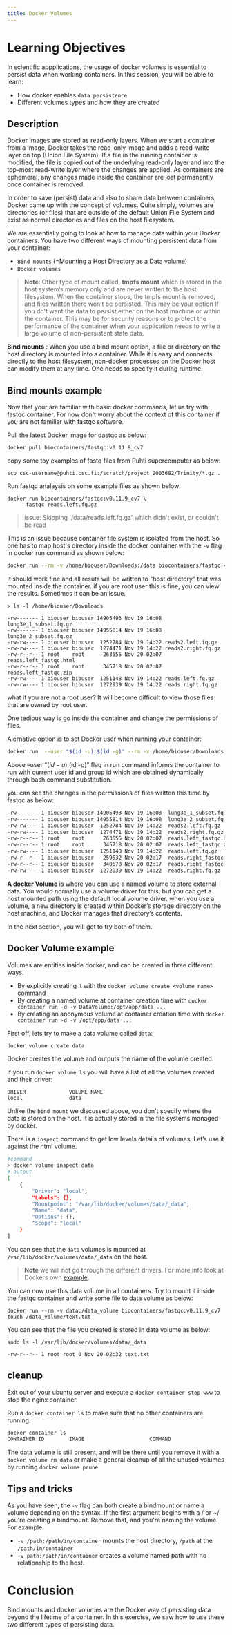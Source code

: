 ```yaml
---
title: Docker Volumes
---
```


# Learning Objectives
In scientific appplications, the usage of docker volumes is essential to persist data when working containers. In this session, you will be able to learn:
- How docker enables `data persistence` 
- Different volumes types and how they are created

## Description

Docker images are stored as read-only layers. When we start a container from a image, Docker takes the read-only image and adds a read-write layer on top (Union File System). If a file in the  running container is modified, the file is copied out of the underlying read-only layer and into the top-most read-write layer where the changes are applied. As containers are ephemeral, any changes made inside the container are lost permanently once container is removed.

 In order to save (persist) data and also to share data between containers, Docker came up with the concept of volumes. Quite simply, volumes are directories (or files) that are outside of the default Union File System and exist as normal directories and files on the host filesystem.

We are essentially going to look at how to manage data within your Docker containers. You have two different ways of mounting persistent data from your container:

- `Bind mounts` (=Mounting a Host Directory as a Data volume)
- `Docker volumes`

> **Note**: Other type of mount called, **tmpfs mount** which is stored in the host system’s memory only and are never written to the host filesystem. When the container stops, the tmpfs mount is removed, and files written there won’t be persisted. This may be your option If you do't want the data to persist either on the host machine or within the container.  This may be for security reasons or to protect the performance of the container when your application needs to write a large volume of non-persistent state data.

**Bind mounts** : When you use a bind mount option, a file or directory on the host directory is mounted into a container.  While  it is easy and connects directly to the host filesystem, non-docker processes on the Docker host  can modify them at any time. One needs to specify it during runtime.

## Bind mounts example

Now that your are familiar with basic docker commands, let us try with fastqc container. For now don't worry about the context of this container if you are not familiar with fastqc software.

Pull the latest Docker image for dastqc as below:

```
docker pull biocontainers/fastqc:v0.11.9_cv7

````
copy some toy examples of fastq files from Puhti supercomputer as below:

```
scp csc-username@puhti.csc.fi:/scratch/project_2003682/Trinity/*.gz .

```

Run fastqc analaysis on some example files as shown below:

```
docker run biocontainers/fastqc:v0.11.9_cv7 \
      fastqc reads.left.fq.gz
```
> issue:
> Skipping '/data/reads.left.fq.gz' which didn't exist, or couldn't be read

This is an issue because container file system is isolated from the host. So one has to map host's directory inside the docker container with the `-v` flag in docker run command as shown below:

``` bash
docker run --rm -v /home/biouser/Downloads:/data biocontainers/fastqc:v0.11.9_cv7  fastqc /data/reads.left.fq.gz

```

It should work fine and all resuts will be written to "host directory" that was mounted inside the container.  if you are root user this is fine, you can view the results. Sometimes it can be an issue.

```
> ls -l /home/biouser/Downloads

-rw------- 1 biouser biouser 14905493 Nov 19 16:08 lung3e_1_subset.fq.gz
-rw------- 1 biouser biouser 14955814 Nov 19 16:08 lung3e_2_subset.fq.gz
-rw-rw---- 1 biouser biouser  1252784 Nov 19 14:22 reads2.left.fq.gz
-rw-rw---- 1 biouser biouser  1274471 Nov 19 14:22 reads2.right.fq.gz
-rw-r--r-- 1 root    root      263555 Nov 20 02:07 reads.left_fastqc.html
-rw-r--r-- 1 root    root      345718 Nov 20 02:07 reads.left_fastqc.zip
-rw-rw---- 1 biouser biouser  1251148 Nov 19 14:22 reads.left.fq.gz
-rw-rw---- 1 biouser biouser  1272939 Nov 19 14:22 reads.right.fq.gz
```

what if you are not a root user? It will become difficult to view those files that are owned by root user.

One tedious way is go inside the container and change the permissions of files. 

Alernative option is to set Docker user when running your container:

```bash     
docker run  --user "$(id -u):$(id -g)" --rm -v /home/biouser/Downloads:/data biocontainers/fastqc:v0.11.9_cv7  fastqc /data/reads.left.fq.gz

```
Above –user “$(id -u):$(id -g)“  flag in run command  informs the container to run with current user id and group id which are obtained dynamically through bash command substitution.

you can see the changes in the permissions of files written this time by fastqc as below:

```bash
-rw------- 1 biouser biouser 14905493 Nov 19 16:08  lung3e_1_subset.fq.gz
-rw------- 1 biouser biouser 14955814 Nov 19 16:08  lung3e_2_subset.fq.gz
-rw-rw---- 1 biouser biouser  1252784 Nov 19 14:22  reads2.left.fq.gz
-rw-rw---- 1 biouser biouser  1274471 Nov 19 14:22  reads2.right.fq.gz
-rw-r--r-- 1 root    root      263555 Nov 20 02:07  reads.left_fastqc.html
-rw-r--r-- 1 root    root      345718 Nov 20 02:07  reads.left_fastqc.zip
-rw-rw---- 1 biouser biouser  1251148 Nov 19 14:22  reads.left.fq.gz
-rw-r--r-- 1 biouser biouser   259532 Nov 20 02:17  reads.right_fastqc.html
-rw-r--r-- 1 biouser biouser   340578 Nov 20 02:17  reads.right_fastqc.zip
-rw-rw---- 1 biouser biouser  1272939 Nov 19 14:22  reads.right.fq.gz

````

**A docker Volume** is where you can use a named volume to store external data. You would normally use a volume driver for this, but you can get a host mounted path using the default local volume driver. when you use a volume, a new directory is created within Docker’s storage directory on the host machine, and Docker manages that directory’s contents.

In the next section, you will get to try both of them.

## Docker Volume example

Volumes are entities inside docker, and can be created in three different ways.

* By explicitly creating it with the `docker volume create <volume_name>` command
* By creating a named volume at container creation time with `docker container run -d -v DataVolume:/opt/app/data ...`
* By creating an anonymous volume at container creation time with `docker container run -d -v /opt/app/data ...`

First off, lets try to make a data volume called `data`:

```bash
docker volume create data
```

Docker creates the volume and outputs the name of the volume created.

If you run `docker volume ls` you will have a list of all the volumes created and their driver:

```outputs
DRIVER              VOLUME NAME
local               data
```

Unlike the `bind mount` we discussed above, you don't specify where the data is stored on the host. It is actually stored in the file systems managed by docker.

There is a `inspect` command to get low levels details of volumes. Let’s use it against the html volume.

```bash
#command
> docker volume inspect data
# output
[
    {
        "Driver": "local",
        "Labels": {},
        "Mountpoint": "/var/lib/docker/volumes/data/_data",
        "Name": "data",
        "Options": {},
        "Scope": "local"
    }
]
```

You can see that the `data` volumes is mounted at `/var/lib/docker/volumes/data/_data` on the host.

> **Note** we will not go through the different drivers. For more info look at Dockers own [example](https://docs.docker.com/engine/admin/volumes/volumes/#use-a-volume-driver).

You can now use this data volume in all containers. Try to mount it inside the fastqc container and write some file to data volume as below:

```
docker run --rm -v data:/data_volume biocontainers/fastqc:v0.11.9_cv7  touch /data_volume/text.txt
```

You can see that the file you created is stored in data volume as below:

```
sudo ls -l /var/lib/docker/volumes/data/_data

-rw-r--r-- 1 root root 0 Nov 20 02:32 text.txt

```

## cleanup

Exit out of your ubuntu server and execute a `docker container stop www` to stop the nginx container.

Run a `docker container ls` to make sure that no other containers are running.

```bash
docker container ls
CONTAINER ID        IMAGE                     COMMAND                  CREATED             STATUS              PORTS                                                          NAMES
```

The data volume is still present, and will be there until you remove it with a `docker volume rm data` or make a general cleanup of all the unused volumes by running `docker volume prune`.

## Tips and tricks

As you have seen, the `-v` flag can both create a bindmount or name a volume depending on the syntax. If the first argument begins with a / or ~/ you're creating a bindmount. Remove that, and you're naming the volume. For example:

* `-v /path:/path/in/container` mounts the host directory, `/path` at the `/path/in/container`
* `-v path:/path/in/container` creates a volume named path with no relationship to the host.

# Conclusion
Bind mounts and docker volumes are the Docker way of persisting data beyond the lifetime of a container. In this exercise, we saw how to use these two different types of persisting data. 
